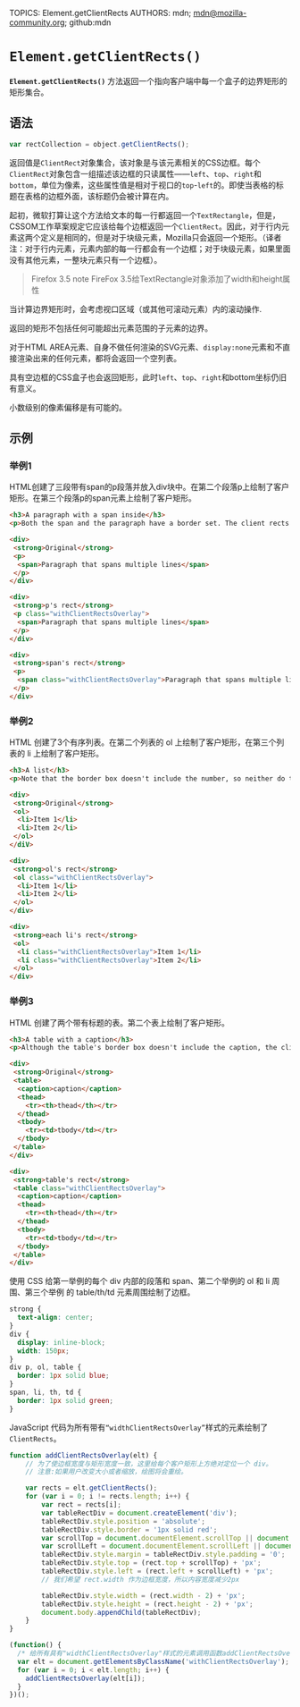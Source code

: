 TOPICS: Element.getClientRects
AUTHORS: mdn; mdn@mozilla-community.org; github:mdn

# `Element.getClientRects()`

**`Element.getClientRects()`** 方法返回一个指向客户端中每一个盒子的边界矩形的矩形集合。

## 语法

```javascript
var rectCollection = object.getClientRects();
```

返回值是`ClientRect`对象集合，该对象是与该元素相关的CSS边框。每个`ClientRect`对象包含一组描述该边框的只读属性——`left`、`top`、`right`和`bottom`，单位为像素，这些属性值是相对于视口的`top`-`left`的。即使当表格的标题在表格的边框外面，该标题仍会被计算在内。

起初，微软打算让这个方法给文本的每一行都返回一个`TextRectangle`，但是，CSSOM工作草案规定它应该给每个边框返回一个`ClientRect`。因此，对于行内元素这两个定义是相同的，但是对于块级元素，Mozilla只会返回一个矩形。（译者注：对于行内元素，元素内部的每一行都会有一个边框；对于块级元素，如果里面没有其他元素，一整块元素只有一个边框）。

> Firefox 3.5 note
> FireFox 3.5给TextRectangle对象添加了width和height属性

当计算边界矩形时，会考虑视口区域（或其他可滚动元素）内的滚动操作.

返回的矩形不包括任何可能超出元素范围的子元素的边界。

对于HTML AREA元素、自身不做任何渲染的SVG元素、`display:none`元素和不直接渲染出来的任何元素，都将会返回一个空列表。

具有空边框的CSS盒子也会返回矩形，此时`left`、`top`、`right`和bottom坐标仍旧有意义。

小数级别的像素偏移是有可能的。

## 示例

### 举例1

HTML创建了三段带有span的p段落并放入div块中。在第二个段落p上绘制了客户矩形。在第三个段落p的span元素上绘制了客户矩形。

```html
<h3>A paragraph with a span inside</h3>
<p>Both the span and the paragraph have a border set. The client rects are in red. Note that the p has only one border box, while the span has multiple border boxes.</p>

<div>
 <strong>Original</strong>
 <p>
  <span>Paragraph that spans multiple lines</span>
 </p>
</div>

<div>
 <strong>p's rect</strong>
 <p class="withClientRectsOverlay">
  <span>Paragraph that spans multiple lines</span>
 </p>
</div>

<div>
 <strong>span's rect</strong>
 <p>
  <span class="withClientRectsOverlay">Paragraph that spans multiple lines</span>
 </p>
</div>
```

### 举例2

HTML 创建了3个有序列表。在第二个列表的 ol 上绘制了客户矩形，在第三个列表的 li 上绘制了客户矩形。

```html
<h3>A list</h3>
<p>Note that the border box doesn't include the number, so neither do the client rects.</p>

<div>
 <strong>Original</strong>
 <ol>
  <li>Item 1</li>
  <li>Item 2</li>
 </ol>
</diV>

<div>
 <strong>ol's rect</strong>
 <ol class="withClientRectsOverlay">
  <li>Item 1</li>
  <li>Item 2</li>
 </ol>
</div>

<div>
 <strong>each li's rect</strong>
 <ol>
  <li class="withClientRectsOverlay">Item 1</li>
  <li class="withClientRectsOverlay">Item 2</li>
 </ol>
</div>
```

### 举例3

HTML 创建了两个带有标题的表。第二个表上绘制了客户矩形。

```html
<h3>A table with a caption</h3>
<p>Although the table's border box doesn't include the caption, the client rects do include the caption.</p>

<div>
 <strong>Original</strong>
 <table>
  <caption>caption</caption>
  <thead>
    <tr><th>thead</th></tr>
  </thead>
  <tbody>
    <tr><td>tbody</td></tr>
  </tbody>
 </table>
</div>

<div>
 <strong>table's rect</strong>
 <table class="withClientRectsOverlay">
  <caption>caption</caption>
  <thead>
    <tr><th>thead</th></tr>
  </thead>
  <tbody>
    <tr><td>tbody</td></tr>
  </tbody>
 </table>
</div>
```

使用 CSS 给第一举例的每个 div 内部的段落和 span、第二个举例的 ol 和 li 周围、第三个举例 的 table/th/td 元素周围绘制了边框。

```css
strong {
  text-align: center;
}
div {
  display: inline-block;
  width: 150px;
}
div p, ol, table {
  border: 1px solid blue;
}
span, li, th, td {
  border: 1px solid green;
}
```

JavaScript 代码为所有带有`“widthClientRectsOverlay”`样式的元素绘制了`ClientRects`。

```javascript
function addClientRectsOverlay(elt) {
    // 为了使边框宽度与矩形宽度一致，这里给每个客户矩形上方绝对定位一个 div。
    // 注意:如果用户改变大小或者缩放，绘图将会重绘。

    var rects = elt.getClientRects();
    for (var i = 0; i != rects.length; i++) {
        var rect = rects[i];
        var tableRectDiv = document.createElement('div');
        tableRectDiv.style.position = 'absolute';
        tableRectDiv.style.border = '1px solid red';
        var scrollTop = document.documentElement.scrollTop || document.body.scrollTop;
        var scrollLeft = document.documentElement.scrollLeft || document.body.scrollLeft;
        tableRectDiv.style.margin = tableRectDiv.style.padding = '0';
        tableRectDiv.style.top = (rect.top + scrollTop) + 'px';
        tableRectDiv.style.left = (rect.left + scrollLeft) + 'px';
        // 我们希望 rect.width 作为边框宽度，所以内容宽度减少2px

        tableRectDiv.style.width = (rect.width - 2) + 'px';
        tableRectDiv.style.height = (rect.height - 2) + 'px';
        document.body.appendChild(tableRectDiv);
    }
}

(function() {
  /* 给所有具有"widthClientRectsOverlay"样式的元素调用函数addClientRectsOverlay(elt) */
  var elt = document.getElementsByClassName('withClientRectsOverlay');
  for (var i = 0; i < elt.length; i++) {
    addClientRectsOverlay(elt[i]);
  }
})();
```
